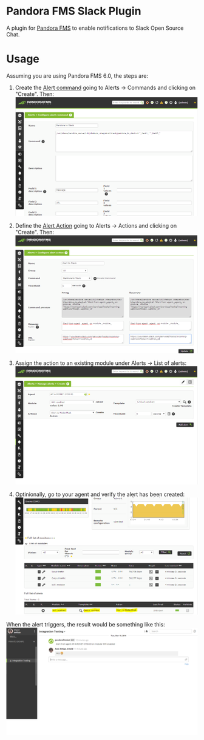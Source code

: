 # Pandora FMS Slack Plugin

A plugin for [Pandora FMS](https://github.com/pandorafms/pandorafms) to enable notifications to Slack Open Source Chat.

# Usage

Assuming you are using Pandora FMS 6.0, the steps are:

1. Create the [Alert command](https://pandorafms.com/manual/en/documentation/04_using/01_alerts#the_alert_command) going to Alerts -> Commands and clicking on "Create". Then:
   ![create command](help/images/1-set-up-the-slack-command.png?raw=true "Set up Slack Command")

2. Define the [Alert Action](https://pandorafms.com/manual/en/documentation/04_using/01_alerts#alert_actions) going to Alerts -> Actions and clicking on "Create". Then:
   ![create action](help/images/2-set-up-the-slack-action.png?raw=true "Set up Slack Action")

3. Assign the action to an existing module under Alerts -> List of alerts:
   ![assign template to module](../help/images/3-assign-template-to-module.png?raw=true "Assign a template to a module")

4. Optinionally, go to your agent and verify the alert has been created:
   ![Verify the alert creation](../help/images/4-verify.png?raw=true "Verify the alert creation")

When the alert triggers, the result would be something like this:
![Slack-real-example](../help/images/5-mattermost-result.png?raw=true "Slack real example")
